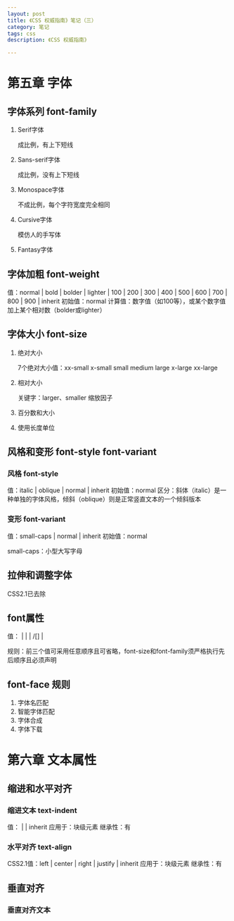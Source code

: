 ```yaml
---
layout: post
title: 《CSS 权威指南》笔记（三）
category: 笔记
tags: css
description: 《CSS 权威指南》

---
```


# 第五章 字体

## 字体系列 font-family

1. Serif字体

	成比例，有上下短线
	
2. Sans-serif字体

	成比例，没有上下短线

3. Monospace字体

	不成比例，每个字符宽度完全相同

4. Cursive字体

	模仿人的手写体

5. Fantasy字体

## 字体加粗 font-weight

值：normal | bold | bolder | lighter | 100 | 200 | 300 | 400 | 500 | 600 | 700 | 800 | 900 | inherit
初始值：normal
计算值：数字值（如100等），或某个数字值加上某个相对数（bolder或lighter）

## 字体大小 font-size

1. 绝对大小

	7个绝对大小值：xx-small x-small small medium large x-large xx-large
	

2. 相对大小

	关键字：larger、smaller
	缩放因子
	
3. 百分数和大小

4. 使用长度单位

## 风格和变形 font-style font-variant

### 风格 font-style

值：italic | oblique | normal | inherit
初始值：normal
区分：斜体（italic）是一种单独的字体风格，倾斜（oblique）则是正常竖直文本的一个倾斜版本

### 变形 font-variant

值：small-caps | normal | inherit
初始值：normal

small-caps：小型大写字母

## 拉伸和调整字体

CSS2.1已去除

## font属性

值：<font-style> | <font-variant> | <font-weight> | <font-size>/[<line-height>] | <font-family>

规则：前三个值可采用任意顺序且可省略，font-size和font-family须严格执行先后顺序且必须声明

## font-face 规则

1. 字体名匹配
2. 智能字体匹配
3. 字体合成
4. 字体下载

# 第六章 文本属性

## 缩进和水平对齐

### 缩进文本 text-indent

值：<length> | <percentage> | inherit
应用于：块级元素
继承性：有

### 水平对齐 text-align

CSS2.1值：left | center | right | justify | inherit
应用于：块级元素
继承性：有

## 垂直对齐

### 垂直对齐文本




